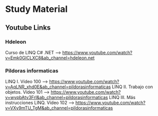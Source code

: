 # Study Material

## Youtube Links
### Hdeleon
Curso de LINQ C# .NET --> https://www.youtube.com/watch?v=Emk0GICLXC8&ab_channel=hdeleon.net
### Pildoras informaticas
LINQ I. Vídeo 100 --> https://www.youtube.com/watch?v=AqLNR_xhd0E&ab_channel=pildorasinformaticas
LINQ II. Trabajo con objetos. Vídeo 101 --> https://www.youtube.com/watch?v=wypbAtv3FrI&ab_channel=pildorasinformaticas
LINQ III. Más instrucciones LINQ. Vídeo 102 --> https://www.youtube.com/watch?v=VXy9mTU_TgM&ab_channel=pildorasinformaticas
